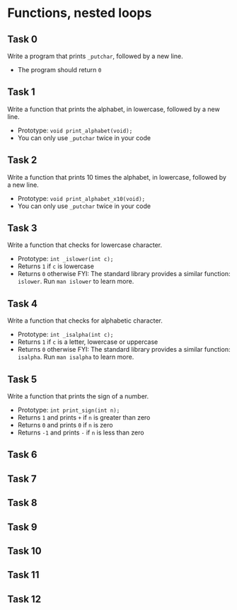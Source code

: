 # Functions, nested loops
## Task 0
Write a program that prints `_putchar`, followed by a new line.
- The program should return `0`
## Task 1
Write a function that prints the alphabet, in lowercase, followed by a new line.
- Prototype: `void print_alphabet(void);`
- You can only use `_putchar` twice in your code
## Task 2
Write a function that prints 10 times the alphabet, in lowercase, followed by a new line.
- Prototype: `void print_alphabet_x10(void);`
- You can only use `_putchar` twice in your code
## Task 3
Write a function that checks for lowercase character.
- Prototype: `int _islower(int c);`
- Returns `1` if `c` is lowercase
- Returns `0` otherwise
FYI: The standard library provides a similar function: `islower`. Run `man islower` to learn more.
## Task 4
Write a function that checks for alphabetic character.
- Prototype: `int _isalpha(int c);`
- Returns `1` if `c` is a letter, lowercase or uppercase
- Returns `0` otherwise
FYI: The standard library provides a similar function: `isalpha`. Run `man isalpha` to learn more.
## Task 5
Write a function that prints the sign of a number.
- Prototype: `int print_sign(int n);`
- Returns `1` and prints `+` if `n` is greater than zero
- Returns `0` and prints `0` if `n` is zero
- Returns `-1` and prints `-` if `n` is less than zero
## Task 6
## Task 7
## Task 8
## Task 9
## Task 10
## Task 11
## Task 12
